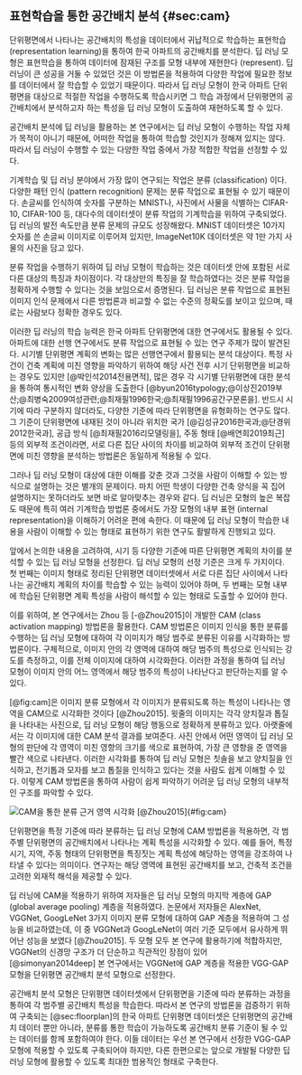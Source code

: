 ## 표현학습을 통한 공간배치 분석 {#sec:cam}

<!-- 표현학습 : 기계가 데이터로부터 유용한 정보를 추출하는 방법을 연구하는 분야 -->
<!-- 공간배치 분석 = 공간배치 데이터에서 학습된 잠재표현 도출 -->
<!-- 잠재표현 분석 모형 = VGG-GAP -->

단위평면에서 나타나는 공간배치의 특성을
데이터에서 귀납적으로 학습하는
표현학습 (representation learning)을 통하여
한국 아파트의 공간배치를 분석한다.
딥 러닝 모형은 표현학습을 통하여
데이터에 잠재된 구조를 모형 내부에 재현한다 (represent).
딥 러닝이 큰 성공을 거둘 수 있었던 것은
이 방법론을 적용하여
다양한 작업에 필요한 정보를
데이터에서 잘 학습할 수 있었기 때문이다.
따라서
딥 러닝 모형이
한국 아파트 단위평면을 대상으로
적절한 작업을 수행하도록 학습시키면
그 학습 과정에서
단위평면의 공간배치에서 분석하고자 하는 특성을
딥 러닝 모형이 도출하여 재현하도록 할 수 있다.

공간배치 분석에 딥 러닝을 활용하는 본 연구에서는
딥 러닝 모형이 수행하는 작업 자체가 목적이 아니기 때문에,
어떠한 작업을 통하여 학습할 것인지가 정해져 있지는 않다.
따라서 딥 러닝이 수행할 수 있는 다양한 작업 중에서
가장 적합한 작업을 선정할 수 있다.

기계학습 및 딥 러닝 분야에서 가장 많이 연구되는 작업은
분류 (classification) 이다.
다양한 패턴 인식 (pattern recognition) 문제는
분류 작업으로 표현될 수 있기 때문이다.
손글씨를 인식하여 숫자를 구분하는 MNIST나,
사진에서 사물을 식별하는 CIFAR-10, CIFAR-100 등,
대다수의 데이터셋이 분류 작업의 기계학습을 위하여 구축되었다.
딥 러닝의 발전 속도만큼 분류 문제의 규모도 성장해왔다.
MNIST 데이터셋은 10가지 숫자를 쓴 손글씨 이미지로 이루어져 있지만,
ImageNet10K 데이터셋은 약 1만 가지 사물의 사진을 담고 있다.

분류 작업을 수행하기 위하여
딥 러닝 모형이 학습하는 것은
데이터셋 안에 포함된 서로 다른 대상의 특징과 차이점이다.
각 대상만의 특징을 잘 학습하였다는 것은
분류 작업을 정확하게 수행할 수 있다는 것을 보임으로서 증명된다.
딥 러닝은 분류 작업으로 표현된 이미지 인식 문제에서
다른 방법론과 비교할 수 없는 수준의 정확도를 보이고 있으며,
때로는 사람보다 정확한 경우도 있다.

이러한 딥 러닝의 학습 능력은
한국 아파트 단위평면에 대한 연구에서도 활용될 수 있다.
아파트에 대한 선행 연구에서도
분류 작업으로 표현될 수 있는 연구 주제가 많이 발견된다.
시기별 단위평면 계획의 변화는
많은 선행연구에서 활용되는 분석 대상이다.
특정 사건이 건축 계획에 미친 영향을 파악하기 위하여
해당 사건 전후 시기 단위평면을 비교하는 경우도 있지만
[@박인석2014전용면적],
많은 경우 각 시기별 단위평면에 대한 분석을 통하여
통시적인 변화 양상을 도출한다
[@byun2016typology;@이상진2019부산;@최병숙2009여성관련;@최재필1996한국;@최재필1996공간구문론을].
반드시 시기에 따라 구분하지 않더라도,
다양한 기준에 따라 단위평면을 유형화하는 연구도 많다.
그 기준이 단위평면에 내재된 것이 아니라
위치한 국가 [@김성규2016한국과;@단경위2012한국과],
공급 방식 [@최재필2016리모델링을],
주동 형태 [@배연희2019최근]
등의 외부적 조건이라면,
서로 다른 집단 사이의 차이를 비교하여
외부적 조건이 단위평면에 미친 영향을 분석하는 방법론은
동일하게 적용될 수 있다.

그러나
딥 러닝 모형이 대상에 대한 이해를 갖춘 것과
그것을 사람이 이해할 수 있는 방식으로 설명하는 것은
별개의 문제이다.
마치 어떤 학생이
다양한 건축 양식을 꼭 집어 설명하지는 못하더라도
보면 바로 알아맞추는 경우와 같다.
딥 러닝은
모형의 높은 복잡도 때문에
특히 여러 기계학습 방법론 중에서도
가장 모형의 내부 표현 (internal representation)을
이해하기 어려운 편에 속한다.
이 때문에
딥 러닝 모형이 학습한 내용을
사람이 이해할 수 있는 형태로 표현하기 위한 연구도 활발하게 진행되고 있다.

앞에서 논의한 내용을 고려하여,
시기 등 다양한 기준에 따른 단위평면 계획의 차이를 분석할 수 있는
딥 러닝 모형을 선정한다.
딥 러닝 모형의 선정 기준은 크게 두 가지이다.
첫 번째는 이미지 형태로 정리된 단위평면 데이터셋에서
서로 다른 집단 사이에서 나타나는
공간배치 계획의 차이를 학습할 수 있는 능력이 있어야 하며,
두 번째는 모형 내부에 학습된 단위평면 계획 특성을
사람이 해석할 수 있는 형태로 도출할 수 있어야 한다.

이를 위하여,
본 연구에서는
Zhou 등 [-@Zhou2015]이 개발한
CAM (class activation mapping) 방법론을 활용한다.
CAM 방법론은
이미지 인식을 통한 분류를 수행하는 딥 러닝 모형에 대하여
각 이미지가 해당 범주로 분류된 이유를
시각화하는 방법론이다.
구체적으로,
이미지 안의 각 영역에 대하여
해당 범주의 특성으로 인식되는 강도를 측정하고,
이를 전체 이미지에 대하여 시각화한다.
이러한 과정을 통하여
딥 러닝 모형이
이미지 안의 어느 영역에서
해당 범주의 특성이 나타난다고 판단하는지를 알 수 있다.

[@fig:cam]은
이미지 분류 모형에서
각 이미지가 분류되도록 하는 특성이 나타나는 영역을
CAM으로 시각화한 것이다 [@Zhou2015].
윗줄의 이미지는
각각 양치질과 톱질을 나타내는 사진으로,
딥 러닝 모형이 해당 행동으로 정확하게 분류하고 있다.
아랫줄에서는
각 이미지에 대한 CAM 분석 결과를 보여준다.
사진 안에서 어떤 영역이
딥 러닝 모형의 판단에
각 영역이 미친 영향의 크기를 색으로 표현하여,
가장 큰 영향을 준 영역을 빨간 색으로 나타낸다.
이러한 시각화를 통하여
딥 러닝 모형은 칫솔을 보고 양치질을 인식하고,
전기톱과 모자를 보고 톱질을 인식하고 있다는 것을
사람도 쉽게 이해할 수 있다.
이렇게 CAM 방법론을 통하여
사람이 쉽게 파악하기 어려운 딥 러닝 모형의 내부적인 구조를
파악할 수 있다.

![CAM을 통한 분류 근거 영역 시각화 [@Zhou2015]](cam_zhou.png){#fig:cam}

단위평면을 특정 기준에 따라 분류하는 딥 러닝 모형에 CAM 방법론을 적용하면,
각 범주별 단위평면의 공간배치에서 나타나는 계획 특성을 시각화할 수 있다.
예를 들어,
특정 시기, 지역, 주동 형태의 단위평면을 특징짓는
계획 특성에 해당하는 영역을 강조하여 나타낼 수 있다는 의미이다.
연구자는 해당 영역에 표현된 공간배치를 보고,
건축적 조건을 고려한 외재적 해석을 제공할 수 있다.

딥 러닝에 CAM을 적용하기 위하여
저자들은 딥 러닝 모형의 마지막 계층에
GAP (global average pooling) 계층을 적용하였다.
논문에서 저자들은
AlexNet, VGGNet, GoogLeNet 3가지 이미지 분류 모형에 대하여
GAP 계층을 적용하여 그 성능을 비교하였는데,
이 중 VGGNet과 GoogLeNet이
여러 기준 모두에서 유사하게 뛰어난 성능을 보였다 [@Zhou2015].
두 모형 모두 본 연구에 활용하기에 적합하지만,
VGGNet의 신경망 구조가 더 단순하고 직관적인 장점이 있어
[@simonyan2014deep]
본 연구에서는 VGGNet에 GAP 계층을 적용한 VGG-GAP 모형을
단위평면 공간배치 분석 모형으로 선정한다.

공간배치 분석 모형은
단위평면 데이터셋에서
단위평면을 기준에 따라 분류하는 과정을 통하여
각 범주별 공간배치 특성을 학습한다.
따라서 본 연구의 방법론을 검증하기 위하여 구축되는
[@sec:floorplan]의 한국 아파트 단위평면 데이터셋은
단위평면의 공간배치 데이터 뿐만 아니라,
분류를 통한 학습이 가능하도록
공간배치 분류 기준이 될 수 있는 데이터를 함께 포함하여야 한다.
이들 데이터는 우선 본 연구에서 선정한 VGG-GAP 모형에 적용할 수 있도록
구축되어야 하지만,
다른 한편으로는 앞으로 개발될 다양한 딥 러닝 모형에 활용할 수 있도록
최대한 범용적인 형태로 구축한다.
